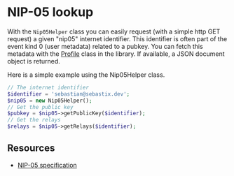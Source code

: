 # NIP-05 lookup

With the `Nip05Helper` class you can easily request (with a simple http GET request) a given "nip05" internet identifier.
This identifier is often part of the event kind 0 (user metadata) related to a pubkey. You can fetch this metadata with the [Profile](/guides/bootstrap-profile-metadata) class in the library.
If available, a JSON document object is returned.

Here is a simple example using the Nip05Helper class.

```php
// The internet identifier
$identifier = 'sebastian@sebastix.dev';
$nip05 = new Nip05Helper();
// Get the public key
$pubkey = $nip05->getPublicKey($identifier);  
// Get the relays
$relays = $nip05->getRelays($identifier);
```

## Resources

* [NIP-05 specification](https://github.com/nostr-protocol/nips/blob/master/05.md)